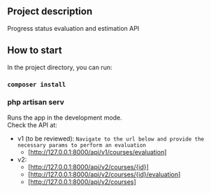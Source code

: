 ## Project description

Progress status evaluation and estimation API

## How to start

In the project directory, you can run:

### `composer install`

### php artisan serv

Runs the app in the development mode.\
Check the API at:
  - v1 (to be reviewed):
    `Navigate to the url below and provide the necessary params to perform an evaluation` 
    * [http://127.0.0.1:8000/api/v1/courses/evaluation]
  - v2:
    * [http://127.0.0.1:8000/api/v2/courses/{id}]
    * [http://127.0.0.1:8000/api/v2/courses/{id}/evaluation]
    * [http://127.0.0.1:8000/api/v2/courses]
